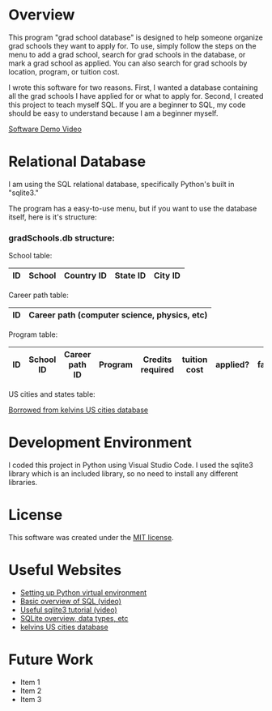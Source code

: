 # Overview

This program "grad school database" is designed to help someone organize grad schools they want to apply for. To use, simply follow the steps on the menu to add a grad school, search for grad schools in the database, or mark a grad school as applied. You can also search for grad schools by location, program, or tuition cost. 

I wrote this software for two reasons. First, I wanted a database containing all the grad schools I have applied for or what to apply for. Second, I created this project to teach myself SQL. If you are a beginner to SQL, my code should be easy to understand because I am a beginner myself.

[//]: # (Provide a link to your YouTube demonstration. It should be a 4-5 minute demo of the software running, a walkthrough of the code, and a view of how created the Relational Database.)

[Software Demo Video](http://youtube.link.goes.here)

# Relational Database

I am using the SQL relational database, specifically Python's built in "sqlite3."

The program has a easy-to-use menu, but if you want to use the database itself, here is it's structure:

### gradSchools.db structure:
School table: 

| ID | School | Country ID | State ID | City ID |
|----|--------|------------|----------|---------|

Career path table:

| ID | Career path (computer science, physics, etc) |
|---|---|

Program table:

| ID | School ID | Career path ID | Program | Credits required | tuition cost | applied? | favorite? |
|---|---|---|---|---|---|---|---|

US cities and states table:

[Borrowed from kelvins US cities database](#useful-websites)

# Development Environment

I coded this project in Python using Visual Studio Code. I used the sqlite3 library which is an included library, so no need to install any different libraries. 

# License

This software was created under the [MIT license](LICENSE).

# Useful Websites

- [Setting up Python virtual environment](https://www.youtube.com/watch?v=KxvKCSwlUv8)
- [Basic overview of SQL (video)](https://www.youtube.com/watch?v=h8IWmmxIyS0)
- [Useful sqlite3 tutorial (video)](https://www.youtube.com/watch?v=pd-0G0MigUA)
- [SQLite overview, data types, etc](https://www.sqlite.org/datatype3.html)
- [kelvins US cities database](https://github.com/kelvins/US-Cities-Database)

# Future Work

- Item 1
- Item 2
- Item 3
